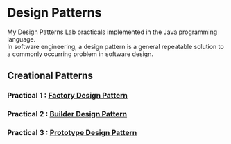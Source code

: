 # Design Patterns
My Design Patterns Lab practicals implemented in the Java programming language. \
In software engineering, a design pattern is a general repeatable solution to a commonly occurring problem in software design.


## Creational Patterns

### Practical 1 : [Factory Design Pattern](https://github.com/aryanranderiya/Design-Patterns-in-Java/tree/main/Pr1%20Factory)
### Practical 2 : [Builder Design Pattern](https://github.com/aryanranderiya/Design-Patterns-in-Java/tree/main/Pr2%20Builder)
### Practical 3 : [Prototype Design Pattern](https://github.com/aryanranderiya/Design-Patterns-in-Java/tree/main/Pr3%20Prototype)
